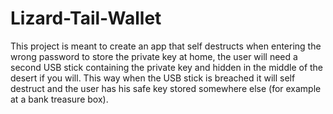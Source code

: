# Lizard-Tail-Wallet
This project is meant to create an app that self destructs when entering the wrong password to store the private key at home, the user will need a second USB stick containing the private key and hidden in the middle of the desert if you will. This way when the USB stick is breached it will self destruct and the  user has his safe key stored somewhere else (for example at a bank treasure box).
